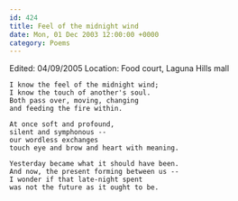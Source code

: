 ```yaml
---
id: 424
title: Feel of the midnight wind
date: Mon, 01 Dec 2003 12:00:00 +0000
category: Poems
---
```


Edited: 04/09/2005
Location: Food court, Laguna Hills mall

    I know the feel of the midnight wind;  
    I know the touch of another's soul.  
    Both pass over, moving, changing  
    and feeding the fire within.

    At once soft and profound,  
    silent and symphonous --  
    our wordless exchanges  
    touch eye and brow and heart with meaning.

    Yesterday became what it should have been.  
    And now, the present forming between us --  
    I wonder if that late-night spent  
    was not the future as it ought to be.


